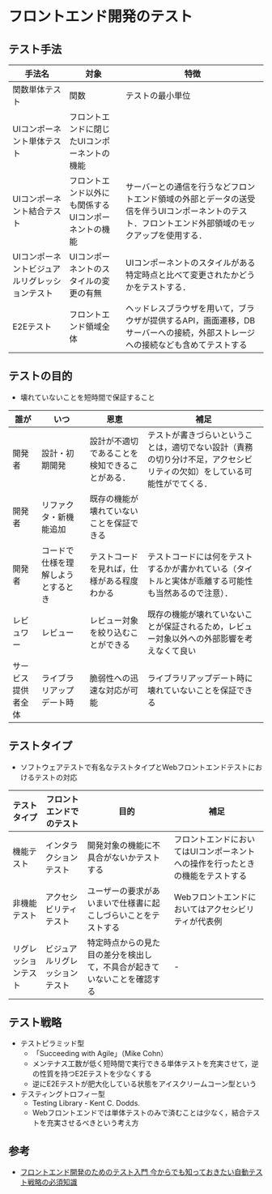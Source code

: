 # フロントエンド開発のテスト

## テスト手法

| 手法名                                         | 対象                                                 | 特徴                                                                                                                                               |
| ---------------------------------------------- | ---------------------------------------------------- | -------------------------------------------------------------------------------------------------------------------------------------------------- |
| 関数単体テスト                                 | 関数                                                 | テストの最小単位                                                                                                                                   |
| UIコンポーネント単体テスト                     | フロントエンドに閉じたUIコンポーネントの機能         |                                                                                                                                                    |
| UIコンポーネント結合テスト                     | フロントエンド以外にも関係するUIコンポーネントの機能 | サーバーとの通信を行うなどフロントエンド領域の外部とデータの送受信を伴うUIコンポーネントのテスト．フロントエンド外部領域のモックアップを使用する． |
| UIコンポーネントビジュアルリグレッションテスト | UIコンポーネントのスタイルの変更の有無               | UIコンポーネントのスタイルがある特定時点と比べて変更されたかどうかをテストする．                                                                   |
| E2Eテスト                                      | フロントエンド領域全体                               | ヘッドレスブラウザを用いて，ブラウザが提供するAPI，画面遷移，DBサーバーへの接続，外部ストレージへの接続なども含めてテストする                      |

## テストの目的

- 壊れていないことを短時間で保証すること

| 誰が               | いつ                               | 恩恵                                           | 補足                                                                                                                     |
| ------------------ | ---------------------------------- | ---------------------------------------------- | ------------------------------------------------------------------------------------------------------------------------ |
| 開発者             | 設計・初期開発                     | 設計が不適切であることを検知できることがある． | テストが書きづらいということは，適切でない設計（責務の切り分け不足，アクセシビリティの欠如）をしている可能性がでてくる． |
| 開発者             | リファクタ・新機能追加             | 既存の機能が壊れていないことを保証できる       |                                                                                                                          |
| 開発者             | コードで仕様を理解しようとするとき | テストコードを見れば，仕様がある程度わかる     | テストコードには何をテストするかが書かれている（タイトルと実体が乖離する可能性も当然あるので注意）．                     |
| レビュワー         | レビュー                           | レビュー対象を絞り込むことができる             | 既存の機能が壊れていないことが保証されるため，レビュー対象以外への外部影響を考えなくて良い                               |
| サービス提供者全体 | ライブラリアップデート時           | 脆弱性への迅速な対応が可能                     | ライブラリアップデート時に壊れていないことを保証できる                                                                   |

## テストタイプ

- ソフトウェアテストで有名なテストタイプとWebフロントエンドテストにおけるテストの対応

| テストタイプ         | フロントエンドでのテスト       | 目的                                                                     | 補足                                                                           |
| -------------------- | ------------------------------ | ------------------------------------------------------------------------ | ------------------------------------------------------------------------------ |
| 機能テスト           | インタラクションテスト         | 開発対象の機能に不具合がないかテストする                                 | フロントエンドにおいてはUIコンポーネントへの操作を行ったときの機能をテストする |
| 非機能テスト         | アクセシビリティテスト         | ユーザーの要求があいまいで仕様書に起こしづらいことをテストする           | Webフロントエンドにおいてはアクセシビリティが代表例                            |
| リグレッションテスト | ビジュアルリグレッションテスト | 特定時点からの見た目の差分を検出して，不具合が起きていないことを確認する | -                                                                              |

## テスト戦略

- テストピラミッド型
  - 「Succeeding with Agile」（Mike Cohn）
  - メンテナス工数が低く短時間で実行できる単体テストを充実させて，逆の性質を持つE2Eテストを少なくする
  - 逆にE2Eテストが肥大化している状態をアイスクリームコーン型という
- テスティングトロフィー型
  - Testing Library - Kent C. Dodds.
  - Webフロントエンドでは単体テストのみで済むことは少なく，結合テストを充実させるべきという考え方

## 参考

- [フロントエンド開発のためのテスト入門 今からでも知っておきたい自動テスト戦略の必須知識](https://www.amazon.co.jp/%E3%83%95%E3%83%AD%E3%83%B3%E3%83%88%E3%82%A8%E3%83%B3%E3%83%89%E9%96%8B%E7%99%BA%E3%81%AE%E3%81%9F%E3%82%81%E3%81%AE%E3%83%86%E3%82%B9%E3%83%88%E5%85%A5%E9%96%80-%E4%BB%8A%E3%81%8B%E3%82%89%E3%81%A7%E3%82%82%E7%9F%A5%E3%81%A3%E3%81%A6%E3%81%8A%E3%81%8D%E3%81%9F%E3%81%84%E8%87%AA%E5%8B%95%E3%83%86%E3%82%B9%E3%83%88%E6%88%A6%E7%95%A5%E3%81%AE%E5%BF%85%E9%A0%88%E7%9F%A5%E8%AD%98-%E5%90%89%E4%BA%95-%E5%81%A5%E6%96%87/dp/4798178187)
